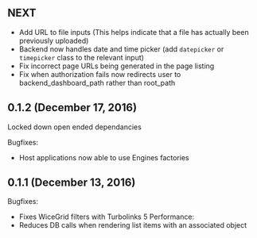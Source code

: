 ## NEXT
- Add URL to file inputs (This helps indicate that a file has actually been previously uploaded)
- Backend now handles date and time picker (add `datepicker` or `timepicker` class to the relevant input)
- Fix incorrect page URLs being generated in the page listing
- Fix when authorization fails now redirects user to backend_dashboard_path rather than root_path

## 0.1.2 (December 17, 2016)
Locked down open ended dependancies

Bugfixes:
  - Host applications now able to use Engines factories

## 0.1.1 (December 13, 2016)

Bugfixes:
  - Fixes WiceGrid filters with Turbolinks 5
Performance:
  - Reduces DB calls when rendering list items with an associated object
